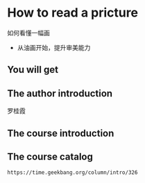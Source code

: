 #  How to read a pricture

如何看懂一幅画

+ 从油画开始，提升审美能力

##  You will get


##  The author introduction

罗桂霞

##  The course introduction


##  The course catalog

```
https://time.geekbang.org/column/intro/326
```



